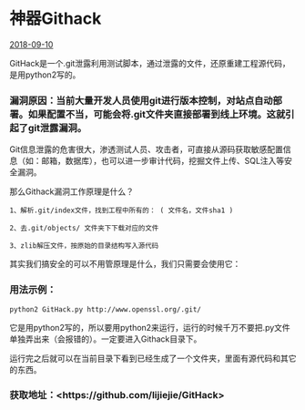 # 神器Githack

[2018-09-10]()

GitHack是一个.git泄露利用测试脚本，通过泄露的文件，还原重建工程源代码，是用python2写的。

### [](#漏洞原因：当前大量开发人员使用git进行版本控制，对站点自动部署。如果配置不当，可能会将-git文件夹直接部署到线上环境。这就引起了git泄露漏洞。 "漏洞原因：当前大量开发人员使用git进行版本控制，对站点自动部署。如果配置不当，可能会将.git文件夹直接部署到线上环境。这就引起了git泄露漏洞。")漏洞原因：当前大量开发人员使用git进行版本控制，对站点自动部署。如果配置不当，可能会将.git文件夹直接部署到线上环境。这就引起了git泄露漏洞。

Git信息泄露的危害很大，渗透测试人员、攻击者，可直接从源码获取敏感配置信息（如：邮箱，数据库），也可以进一步审计代码，挖掘文件上传、SQL注入等安全漏洞。

那么Githack漏洞工作原理是什么？

```
1、解析.git/index文件，找到工程中所有的： ( 文件名，文件sha1 )

2、去.git/objects/ 文件夹下下载对应的文件

3、zlib解压文件，按原始的目录结构写入源代码
```

其实我们搞安全的可以不用管原理是什么，我们只需要会使用它：

### [](#用法示例： "用法示例：")用法示例：

```
python2 GitHack.py http://www.openssl.org/.git/
```

它是用python2写的，所以要用python2来运行，运行的时候千万不要把.py文件单独弄出来（会报错的）。一定要进入Githack目录下。

运行完之后就可以在当前目录下看到已经生成了一个文件夹，里面有源代码和其它的东西。

### [](#获取地址：https-github-com-lijiejie-GitHack "获取地址：https://github.com/lijiejie/GitHack")获取地址：<https://github.com/lijiejie/GitHack>
